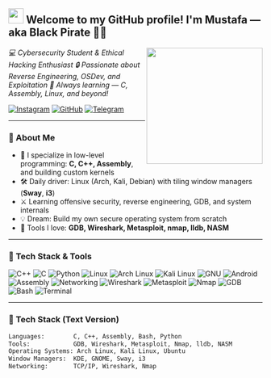 <h2><img src="https://emojis.slackmojis.com/emojis/images/1531849430/4246/blob-sunglasses.gif" width="30"/> Welcome to my GitHub profile! I'm Mustafa — aka Black Pirate 🏴‍☠️</h2>

<img align="right" src="https://media.giphy.com/media/h408T6Y5GfmXBKW62l/giphy.gif" width="230">

<p><em>💻 Cybersecurity Student & Ethical Hacking Enthusiast  
🔒 Passionate about Reverse Engineering, OSDev, and Exploitation  
🧠 Always learning — C, Assembly, Linux, and beyond!</em></p>

[![Instagram](https://img.shields.io/badge/Instagram-@mus_5112003-E4405F?logo=instagram&logoColor=white)](https://www.instagram.com/mus_5112003/)
[![GitHub](https://img.shields.io/badge/GitHub-black--pirate511-black?logo=github)](https://github.com/Mustafa-CyberSecurity-511)
[![Telegram](https://img.shields.io/badge/Telegram-@blackpirate-blue?logo=telegram)](https://t.me/black_pirate511)

---

### 🚀 About Me

- 🔧 I specialize in low-level programming: **C, C++, Assembly**, and building custom kernels  
- 🛠️ Daily driver: Linux (Arch, Kali, Debian) with tiling window managers (**Sway**, **i3**)  
- ⚔️ Learning offensive security, reverse engineering, GDB, and system internals  
- 💡 Dream: Build my own secure operating system from scratch  
- 🧩 Tools I love: **GDB, Wireshark, Metasploit, nmap, lldb, NASM**

---

### 🧰 Tech Stack & Tools

<p>
  <img alt="C++" src="https://img.shields.io/badge/-C++-00599C?style=flat&logo=c%2B%2B&logoColor=white"/>
  <img alt="C" src="https://img.shields.io/badge/-C-555555?style=flat&logo=c&logoColor=white"/>
  <img alt="Python" src="https://img.shields.io/badge/-Python-3776AB?style=flat&logo=python&logoColor=white"/>
  <img alt="Linux" src="https://img.shields.io/badge/-Linux-FCC624?style=flat&logo=linux&logoColor=black"/>
  <img alt="Arch Linux" src="https://img.shields.io/badge/-Arch_Linux-1793D1?style=flat&logo=arch-linux&logoColor=white"/>
  <img alt="Kali Linux" src="https://img.shields.io/badge/-Kali_Linux-557C94?style=flat&logo=kali-linux&logoColor=white"/>
  <img alt="GNU" src="https://img.shields.io/badge/-GNU-FF0000?style=flat&logo=gnu&logoColor=white"/>
  <img alt="Android" src="https://img.shields.io/badge/-Android-3DDC84?style=flat&logo=android&logoColor=white"/>
  <img alt="Assembly" src="https://img.shields.io/badge/-Assembly-6E4B3A?style=flat&logo=assemblyscript&logoColor=white"/>
  <img alt="Networking" src="https://img.shields.io/badge/-Networking-0078D7?style=flat&logo=protocols&logoColor=white"/>
  <img alt="Wireshark" src="https://img.shields.io/badge/-Wireshark-0F7DF2?style=flat&logo=wireshark&logoColor=white"/>
  <img alt="Metasploit" src="https://img.shields.io/badge/-Metasploit-6F42C1?style=flat&logo=metasploit&logoColor=white"/>
  <img alt="Nmap" src="https://img.shields.io/badge/-Nmap-FF0000?style=flat&logo=nmap&logoColor=white"/>
  <img alt="GDB" src="https://img.shields.io/badge/-GDB-FD6752?style=flat&logo=gnu&logoColor=white" />
  <img alt="Bash" src="https://img.shields.io/badge/-Bash-4EAA25?style=flat&logo=gnu-bash&logoColor=white"/>
  <img alt="Terminal" src="https://img.shields.io/badge/-Terminal-000000?style=flat&logo=gnu-bash&logoColor=white" />
</p>

---

### 🔧 Tech Stack (Text Version)

```bash
Languages:        C, C++, Assembly, Bash, Python
Tools:            GDB, Wireshark, Metasploit, Nmap, lldb, NASM
Operating Systems: Arch Linux, Kali Linux, Ubuntu
Window Managers:  KDE, GNOME, Sway, i3
Networking:       TCP/IP, Wireshark, Nmap
